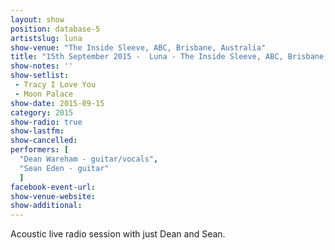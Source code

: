 ```yaml
---
layout: show
position: database-5
artistslug: luna
show-venue: "The Inside Sleeve, ABC, Brisbane, Australia"
title: "15th September 2015 -  Luna - The Inside Sleeve, ABC, Brisbane, Australia"
show-notes: ''
show-setlist: 
 - Tracy I Love You
 - Moon Palace
show-date: 2015-09-15
category: 2015
show-radio: true
show-lastfm: 
show-cancelled: 
performers: [
  "Dean Wareham - guitar/vocals",
  "Sean Eden - guitar"
  ]
facebook-event-url: 
show-venue-website: 
show-additional:
---
```

Acoustic live radio session with just Dean and Sean.